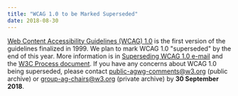 ```yaml
---
title: "WCAG 1.0 to be Marked Superseded"
date: 2018-08-30
---
```


<a href="https://www.w3.org/TR/WCAG10/">Web Content Accessibility Guidelines (WCAG) 1.0</a> is the first version of the guidelines finalized in 1999. We plan to mark WCAG 1.0 "superseded" by the end of this year. More information is in <a href="https://lists.w3.org/Archives/Public/w3c-wai-ig/2018JulSep/0166.html">Superseding WCAG 1.0 e-mail</a> and the <a href="https://www.w3.org/2018/Process-20180201/#rec-rescind">W3C Process document</a>. If you have any concerns about WCAG 1.0 being superseded, please contact <a href="public-agwg-comments@w3.org">public-agwg-comments@w3.org</a> (public archive) or <a href="mailto:group-ag-chairs@w3.org">group-ag-chairs@w3.org</a> (private archive) by <strong>30 September 2018</strong>.
